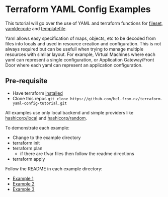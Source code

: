 # Terraform YAML Config Examples

This tutorial will go over the use of YAML and terraform functions for [fileset](https://developer.hashicorp.com/terraform/language/functions/fileset), [yamldecode](https://developer.hashicorp.com/terraform/language/functions/yamldecode) and [templatefile](https://developer.hashicorp.com/terraform/language/functions/templatefile).

Yaml allows easy specification of maps, objects, etc to be decoded from files into locals and used in resource creation and configuration. This is not always required but can be usefull when trying to manage multiple resources with similar layout. For example, Virtual Machines where each yaml can represent a single configuration, or Application Gateway/Front Door where each yaml can represent an application configuration.

## Pre-requisite

- Have terraform [installed](https://developer.hashicorp.com/terraform/install)
- Clone this repos `git clone https://github.com/bel-from-nz/terraform-yaml-config-tutorial.git`

All examples use only local backend and simple providers like [hashicorp/local](https://registry.terraform.io/providers/hashicorp/local/latest) and [hashicorp/random](https://registry.terraform.io/providers/hashicorp/random/latest).

To demonstrate each example:

- Change to the example directory
- terraform init
- terraform plan
  - if there are tfvar files then follow the readme directions
- terraform apply

Follow the README in each example directory:

- [Example 1](https://github.com/bel-from-nz/terraform-yaml-config-tutorial/blob/main/example1/README.md)
- [Example 2](https://github.com/bel-from-nz/terraform-yaml-config-tutorial/blob/main/example2/README.md)
- [Example 3](https://github.com/bel-from-nz/terraform-yaml-config-tutorial/blob/main/example3/README.md)
